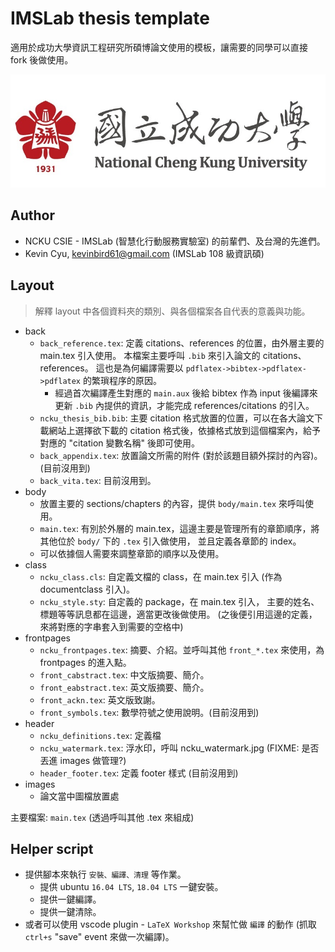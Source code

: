 # IMSLab thesis template

適用於成功大學資訊工程研究所碩博論文使用的模板，讓需要的同學可以直接 fork 後做使用。

![](images/ncku.jpg)

## Author 

* NCKU CSIE - IMSLab (智慧化行動服務實驗室) 的前輩們、及台灣的先進們。
* Kevin Cyu, kevinbird61@gmail.com (IMSLab 108 級資訊碩)

## Layout 

> 解釋 layout 中各個資料夾的類別、與各個檔案各自代表的意義與功能。

* back
    * `back_reference.tex`:     定義 citations、references 的位置，由外層主要的 main.tex 引入使用。 本檔案主要呼叫 `.bib` 來引入論文的 citations、references。 這也是為何編譯需要以 `pdflatex->bibtex->pdflatex->pdflatex` 的繁瑣程序的原因。 
        * 經過首次編譯產生對應的 `main.aux` 後給 bibtex 作為 input 後編譯來更新 `.bib` 內提供的資訊，才能完成 references/citations 的引入。
    * `ncku_thesis_bib.bib`:    主要 citation 格式放置的位置，可以在各大論文下載網站上選擇欲下載的 citation 格式後，依據格式放到這個檔案內，給予對應的 "citation 變數名稱" 後即可使用。
    * `back_appendix.tex`:      放置論文所需的附件 (對於該題目額外探討的內容)。(目前沒用到)
    * `back_vita.tex`:          目前沒用到。
* body
    * 放置主要的 sections/chapters 的內容，提供 `body/main.tex` 來呼叫使用。
    * `main.tex`:               有別於外層的 main.tex，這邊主要是管理所有的章節順序，將其他位於 `body/` 下的 `.tex` 引入做使用， 並且定義各章節的 index。
    * 可以依據個人需要來調整章節的順序以及使用。
* class
    * `ncku_class.cls`:         自定義文檔的 class，在 main.tex 引入 (作為 documentclass 引入)。
    * `ncku_style.sty`:         自定義的 package，在 main.tex 引入， 主要的姓名、標題等等訊息都在這邊，適當更改後做使用。 (之後便引用這邊的定義，來將對應的字串套入到需要的空格中)
* frontpages
    * `ncku_frontpages.tex`:    摘要、介紹。並呼叫其他 `front_*.tex` 來使用，為 frontpages 的進入點。
    * `front_cabstract.tex`:    中文版摘要、簡介。
    * `front_eabstract.tex`:    英文版摘要、簡介。
    * `front_ackn.tex`:         英文版致謝。
    * `front_symbols.tex`:      數學符號之使用說明。(目前沒用到)
* header
    * `ncku_definitions.tex`:   定義檔
    * `ncku_watermark.tex`:     浮水印，呼叫 ncku_watermark.jpg (FIXME: 是否丟進 images 做管理?)
    * `header_footer.tex`:      定義 footer 樣式 (目前沒用到)
* images 
    * 論文當中圖檔放置處

主要檔案: `main.tex` (透過呼叫其他 .tex 來組成)

## Helper script

* 提供腳本來執行 `安裝、編譯、清理` 等作業。
    * 提供 ubuntu `16.04 LTS`, `18.04 LTS` 一鍵安裝。
    * 提供一鍵編譯。
    * 提供一鍵清除。
* 或者可以使用 vscode plugin - `LaTeX Workshop` 來幫忙做 `編譯` 的動作 (抓取 `ctrl+s` "save" event 來做一次編譯)。